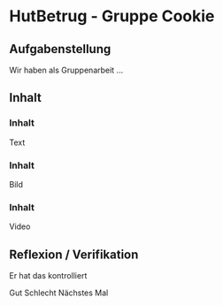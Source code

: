 # HutBetrug - Gruppe Cookie
## Aufgabenstellung
Wir haben als Gruppenarbeit ...
## Inhalt
### Inhalt
Text

### Inhalt
Bild

### Inhalt
Video

## Reflexion / Verifikation
Er hat das kontrolliert

Gut
Schlecht
Nächstes Mal
